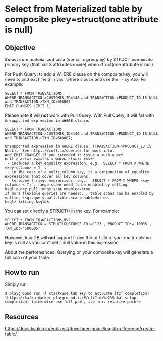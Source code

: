 # Select from Materialized table by composite pkey=struct(one attribute is null)

## Objective

Select from materialized table (contains group by) by STRUCT composite primary key (that has 3 attributes inside) when struct(one attribute is null)

For Push Query: to add a WHERE clause on the composite key, you will need to add each field in your where clause and use the `->` syntax.
For example:
```
SELECT * FROM TRANSACTIONS
WHERE TRANSACTION->CUSTOMER_ID=140 and TRANSACTION->PRODUCT_ID IS NULL and TRANSACTION->TXN_ID=500007
EMIT CHANGES LIMIT 1;
```

Please note it will **not** work with Pull Query. With Pull Query, it will fail with `Unsupported expression in WHERE clause`:
```
SELECT * FROM TRANSACTIONS
WHERE TRANSACTION->CUSTOMER_ID=140 and TRANSACTION->PRODUCT_ID IS NULL and TRANSACTION->TXN_ID=500007;

Unsupported expression in WHERE clause: (TRANSACTION->PRODUCT_ID IS NULL).  See https://cnfl.io/queries for more info.
Add EMIT CHANGES if you intended to issue a push query.
Pull queries require a WHERE clause that:
 - includes a key equality expression, e.g. `SELECT * FROM X WHERE <key-column> = Y;`.
 - in the case of a multi-column key, is a conjunction of equality expressions that cover all key columns.
 - to support range expressions, e.g.,  SELECT * FROM X WHERE <key-column> < Y;`, range scans need to be enabled by setting ksql.query.pull.range.scan.enabled=true
If more flexible queries are needed, , table scans can be enabled by setting ksql.query.pull.table.scan.enabled=true.
ksql> Exiting ksqlDB.
```

You can set directly a STRUCT() in the key. For example:
```
SELECT * FROM TRANSACTIONS_MV2
WHERE TRANSACTION = STRUCT(CUSTOMER_ID:='123', PRODUCT_ID:='10005', TXN_ID:='500005');
```
However, ksqlDB will **not** support if one the of field of your multi-column key is null as you can't set a null value in this expression.

About the performances:
Querying on your composite key will generate a full scan of your table.

## How to run

Simply run:

```
$ playground run -f start<use tab key to activate [fzf completion](https://kafka-docker-playground.io/#/cli?id=%e2%9a%a1-setup-completion) (otherwise use full path, i.e *not relative path*>
```

## Resources
https://docs.ksqldb.io/en/latest/developer-guide/ksqldb-reference/create-table/
